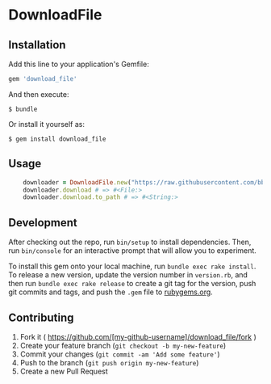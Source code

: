 # DownloadFile

## Installation

Add this line to your application's Gemfile:

```ruby
gem 'download_file'
```

And then execute:

    $ bundle

Or install it yourself as:

    $ gem install download_file

## Usage

```ruby
    downloader = DownloadFile.new("https://raw.githubusercontent.com/bblimke/webmock/master/LICENSE")
    downloader.download # => #<File:>
    downloader.download.to_path # => #<String:>
```

## Development

After checking out the repo, run `bin/setup` to install dependencies. Then, run `bin/console` for an interactive prompt that will allow you to experiment.

To install this gem onto your local machine, run `bundle exec rake install`. To release a new version, update the version number in `version.rb`, and then run `bundle exec rake release` to create a git tag for the version, push git commits and tags, and push the `.gem` file to [rubygems.org](https://rubygems.org).

## Contributing

1. Fork it ( https://github.com/[my-github-username]/download_file/fork )
2. Create your feature branch (`git checkout -b my-new-feature`)
3. Commit your changes (`git commit -am 'Add some feature'`)
4. Push to the branch (`git push origin my-new-feature`)
5. Create a new Pull Request
